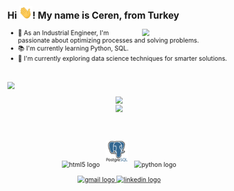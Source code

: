 <h2 align="left">Hi <img src="https://raw.githubusercontent.com/ABSphreak/ABSphreak/master/gifs/Hi.gif" width="30px">! My name is Ceren, from Turkey</h2>

<div align="left">
  <img align='right' src='https://user-images.githubusercontent.com/5713670/87202985-820dcb80-c2b6-11ea-9f56-7ec461c497c3.gif' width='200"'>
  
  - 🔧 As an Industrial Engineer, I'm passionate about optimizing processes and solving problems.
  - 📚 I'm currently learning Python, SQL.
  - 🚀 I'm currently exploring data science techniques for smarter solutions.
</div>
</br>
<div align="left">
  
  <img src="https://github-readme-stats.vercel.app/api?username=cerenaltin&theme=tokyonight&hide_border=false&include_all_commits=false&count_private=false"/> <br/>
</div>
<div align="center">
  <img src="https://github-readme-streak-stats.herokuapp.com/?user=cerenaltin&theme=tokyonight&hide_border=false" /> <br/>
  <img src="https://github-readme-stats.vercel.app/api/top-langs/?username=cerenaltin&theme=tokyonight&hide_border=false&include_all_commits=false&count_private=false&layout=compact" />

</div>

</br>
</br>
</br> 

<div align="center">
  <img src="https://cdn.jsdelivr.net/gh/devicons/devicon/icons/html5/html5-original.svg" height="50" width="50" alt="html5 logo" />
  <img style="margin: 10px" src="https://raw.githubusercontent.com/devicons/devicon/master/icons/postgresql/postgresql-original-wordmark.svg" alt="postgresql" width="50" height="50"/>
  <img src="https://cdn.jsdelivr.net/gh/devicons/devicon/icons/python/python-original.svg" height="50" width="50" alt="python logo" />
</div>

</br>

<div align="center">
  <!--<a href="" target="_blank">
    <img src="https://img.shields.io/static/v1?message=Discord&logo=discord&label=&color=7289DA&logoColor=white&labelColor=&style=for-the-badge" height="35" alt="discord logo" />
  </a>-->
  <a href="mailto:cerennaltinn@gmail.com" target="_blank">
    <img src="https://img.shields.io/static/v1?message=Gmail&logo=gmail&label=&color=D14836&logoColor=white&labelColor=&style=for-the-badge" height="35" alt="gmail logo" />
  </a>
  <a href="https://www.linkedin.com/in/cerenaltin/" target="_blank">
    <img src="https://img.shields.io/static/v1?message=LinkedIn&logo=linkedin&label=&color=0077B5&logoColor=white&labelColor=&style=for-the-badge" height="35" alt="linkedin logo" />
  </a>
</div>

